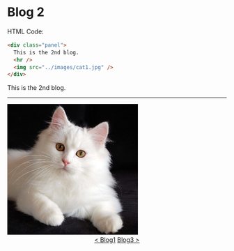 # Blog 2

HTML Code:

```html
<div class="panel">
  This is the 2nd blog.
  <hr />
  <img src="../images/cat1.jpg" />
</div>
```

<div class="panel">
  This is the 2nd blog.
  <hr>
  <img src="../images/cat1.jpg">
</div>

<div style="text-align:center">
  <a href="blog1">< Blog1</a> <a href="blog3">Blog3 ></a>
</div>
